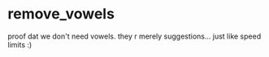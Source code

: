 # remove_vowels
proof dat we don't need vowels. they r merely suggestions... just like speed limits :)
